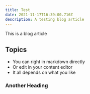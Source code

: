 ```yaml
---
title: Test
date: 2021-11-17T16:39:00.716Z
description: A testing blog article
---
```


This is a blog article


## Topics
- You can right in markdown directly
- Or edit in your content editor
- It all depends on what you like

### Another Heading